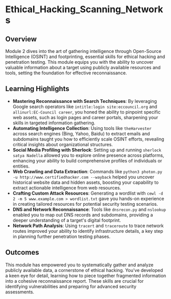 # Ethical_Hacking_Scanning_Networks

## Overview
Module 2 dives into the art of gathering intelligence through Open-Source Intelligence (OSINT) and footprinting, essential skills for ethical hacking and penetration testing. This module equips you with the ability to uncover valuable information about a target using publicly available resources and tools, setting the foundation for effective reconnaissance.

## Learning Highlights
- **Mastering Reconnaissance with Search Techniques**: By leveraging Google search operators like `intitle:login site:eccouncil.org` and `allinurl:EC-Council career`, you honed the ability to pinpoint specific web assets, such as login pages and career portals, sharpening your skills in targeted information gathering.
- **Automating Intelligence Collection**: Using tools like `theHarvester` across search engines (Bing, Yahoo, Baidu) to extract emails and subdomains taught you how to efficiently scale OSINT efforts, revealing critical insights about organizational structures.
- **Social Media Profiling with Sherlock**: Setting up and running `sherlock satya Nadella` allowed you to explore online presence across platforms, enhancing your ability to build comprehensive profiles of individuals or entities.
- **Web Crawling and Data Extraction**: Commands like `python3 photon.py -u http://www.certifiedhacker.com --wayback` helped you uncover historical website data and hidden assets, boosting your capability to extract actionable intelligence from web resources.
- **Crafting Custom Attack Resources**: Generating a wordlist with `cewl -d 2 -m 5 www.example.com > wordlist.txt` gave you hands-on experience in creating tailored resources for potential security testing scenarios.
- **DNS and Network Reconnaissance**: Tools like `dnsrecon.py` and `nslookup` enabled you to map out DNS records and subdomains, providing a deeper understanding of a target's digital footprint.
- **Network Path Analysis**: Using `tracert` and `traceroute` to trace network routes improved your ability to identify infrastructure details, a key step in planning further penetration testing phases.

## Outcomes
This module has empowered you to systematically gather and analyze publicly available data, a cornerstone of ethical hacking. You’ve developed a keen eye for detail, learning how to piece together fragmented information into a cohesive reconnaissance report. These skills are crucial for identifying vulnerabilities and preparing for advanced security assessments.
